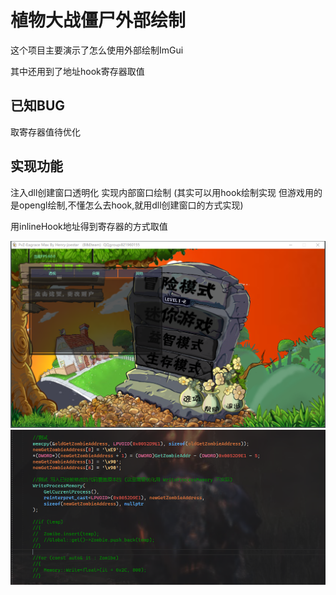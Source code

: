# 植物大战僵尸外部绘制
<p>这个项目主要演示了怎么使用外部绘制ImGui</p>
<p>其中还用到了地址hook寄存器取值</p>

## 已知BUG
<p>取寄存器值待优化</p>

## 实现功能
<p>
    注入dll创建窗口透明化 实现内部窗口绘制
    (其实可以用hook绘制实现 但游戏用的是opengl绘制,不懂怎么去hook,就用dll创建窗口的方式实现)
</p>


<p>用inlineHook地址得到寄存器的方式取值</p>

<img src="image/1.png" alt="效果图"><br>
<img src="image/2.png" alt="代码"><br>